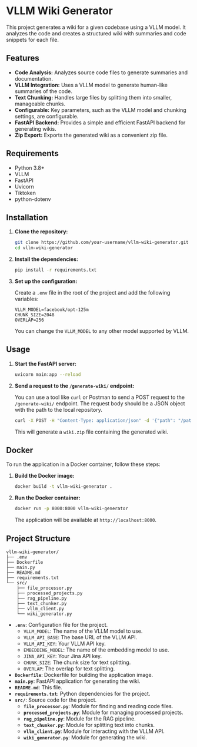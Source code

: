 # VLLM Wiki Generator

This project generates a wiki for a given codebase using a VLLM model. It analyzes the code and creates a structured wiki with summaries and code snippets for each file.

## Features

-   **Code Analysis:** Analyzes source code files to generate summaries and documentation.
-   **VLLM Integration:** Uses a VLLM model to generate human-like summaries of the code.
-   **Text Chunking:** Handles large files by splitting them into smaller, manageable chunks.
-   **Configurable:** Key parameters, such as the VLLM model and chunking settings, are configurable.
-   **FastAPI Backend:** Provides a simple and efficient FastAPI backend for generating wikis.
-   **Zip Export:** Exports the generated wiki as a convenient zip file.

## Requirements

-   Python 3.8+
-   VLLM
-   FastAPI
-   Uvicorn
-   Tiktoken
-   python-dotenv

## Installation

1.  **Clone the repository:**

    ```bash
    git clone https://github.com/your-username/vllm-wiki-generator.git
    cd vllm-wiki-generator
    ```

2.  **Install the dependencies:**

    ```bash
    pip install -r requirements.txt
    ```

3.  **Set up the configuration:**

    Create a `.env` file in the root of the project and add the following variables:

    ```
    VLLM_MODEL=facebook/opt-125m
    CHUNK_SIZE=2048
    OVERLAP=256
    ```

    You can change the `VLLM_MODEL` to any other model supported by VLLM.

## Usage

1.  **Start the FastAPI server:**

    ```bash
    uvicorn main:app --reload
    ```

2.  **Send a request to the `/generate-wiki/` endpoint:**

    You can use a tool like `curl` or Postman to send a POST request to the `/generate-wiki/` endpoint. The request body should be a JSON object with the path to the local repository.

    ```bash
    curl -X POST -H "Content-Type: application/json" -d '{"path": "/path/to/your/repo"}' http://127.0.0.1:8000/generate-wiki/ --output wiki.zip
    ```

    This will generate a `wiki.zip` file containing the generated wiki.

## Docker

To run the application in a Docker container, follow these steps:

1.  **Build the Docker image:**

    ```bash
    docker build -t vllm-wiki-generator .
    ```

2.  **Run the Docker container:**

    ```bash
    docker run -p 8000:8000 vllm-wiki-generator
    ```

    The application will be available at `http://localhost:8000`.

## Project Structure

```
vllm-wiki-generator/
├── .env
├── Dockerfile
├── main.py
├── README.md
├── requirements.txt
└── src/
    ├── file_processor.py
    ├── processed_projects.py
    ├── rag_pipeline.py
    ├── text_chunker.py
    ├── vllm_client.py
    └── wiki_generator.py
```

-   **`.env`**: Configuration file for the project.
    -   `VLLM_MODEL`: The name of the VLLM model to use.
    -   `VLLM_API_BASE`: The base URL of the VLLM API.
    -   `VLLM_API_KEY`: Your VLLM API key.
    -   `EMBEDDING_MODEL`: The name of the embedding model to use.
    -   `JINA_API_KEY`: Your Jina API key.
    -   `CHUNK_SIZE`: The chunk size for text splitting.
    -   `OVERLAP`: The overlap for text splitting.
-   **`Dockerfile`**: Dockerfile for building the application image.
-   **`main.py`**: FastAPI application for generating the wiki.
-   **`README.md`**: This file.
-   **`requirements.txt`**: Python dependencies for the project.
-   **`src/`**: Source code for the project.
    -   **`file_processor.py`**: Module for finding and reading code files.
    -   **`processed_projects.py`**: Module for managing processed projects.
    -   **`rag_pipeline.py`**: Module for the RAG pipeline.
    -   **`text_chunker.py`**: Module for splitting text into chunks.
    -   **`vllm_client.py`**: Module for interacting with the VLLM API.
    -   **`wiki_generator.py`**: Module for generating the wiki.
```
